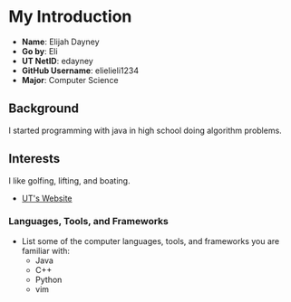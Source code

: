 # My Introduction

- **Name**: Elijah Dayney
- **Go by**: Eli
- **UT NetID**: edayney
- **GitHub Username**: elielieli1234
- **Major**: Computer Science

## Background

I started programming with java in high school doing algorithm problems.

## Interests

I like golfing, lifting, and boating. 

- [UT's Website](www.utk.edu)

### Languages, Tools, and Frameworks

- List some of the computer languages, tools, and frameworks you are familiar with:
  - Java 
  - C++
  - Python
  - vim

